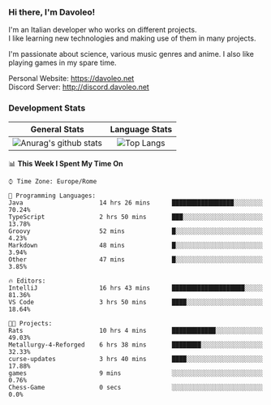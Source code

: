 ### Hi there, I'm Davoleo!

I'm an Italian developer who works on different projects.<br>
I like learning new technologies and making use of them in many projects.

I'm passionate about science, various music genres and anime.
I also like playing games in my spare time.

Personal Website: https://davoleo.net <br>
Discord Server: http://discord.davoleo.net

### Development Stats

General Stats             |  Language Stats
:-------------------------:|:-------------------------:
![Anurag's github stats](https://github-readme-stats.vercel.app/api?username=Davoleo&count_private=true&show_icons=true&theme=tokyonight)  |  ![Top Langs](https://github-readme-stats.vercel.app/api/top-langs/?username=Davoleo&theme=tokyonight&layout=compact)



<!--START_SECTION:waka-->
📊 **This Week I Spent My Time On** 

```text
⌚︎ Time Zone: Europe/Rome

💬 Programming Languages: 
Java                     14 hrs 26 mins      █████████████████░░░░░░░░   70.24% 
TypeScript               2 hrs 50 mins       ███░░░░░░░░░░░░░░░░░░░░░░   13.78% 
Groovy                   52 mins             █░░░░░░░░░░░░░░░░░░░░░░░░   4.23% 
Markdown                 48 mins             █░░░░░░░░░░░░░░░░░░░░░░░░   3.94% 
Other                    47 mins             █░░░░░░░░░░░░░░░░░░░░░░░░   3.85%

🔥 Editors: 
IntelliJ                 16 hrs 43 mins      ████████████████████░░░░░   81.36% 
VS Code                  3 hrs 50 mins       ████░░░░░░░░░░░░░░░░░░░░░   18.64%

🐱‍💻 Projects: 
Rats                     10 hrs 4 mins       ████████████░░░░░░░░░░░░░   49.03% 
Metallurgy-4-Reforged    6 hrs 38 mins       ████████░░░░░░░░░░░░░░░░░   32.33% 
curse-updates            3 hrs 40 mins       ████░░░░░░░░░░░░░░░░░░░░░   17.88% 
games                    9 mins              ░░░░░░░░░░░░░░░░░░░░░░░░░   0.76% 
Chess-Game               0 secs              ░░░░░░░░░░░░░░░░░░░░░░░░░   0.0%

```


<!--END_SECTION:waka-->

<!--
**Davoleo/Davoleo** is a ✨ _special_ ✨ repository because its `README.md` (this file) appears on your GitHub profile.

https://gist.github.com/Davoleo/43516c64c8169e24dc2571c34713863b

Here are some ideas to get you started:

- 🔭 I’m currently working on ...
- 🌱 I’m currently learning ...
- 👯 I’m looking to collaborate on ...
- 🤔 I’m looking for help with ...
- 💬 Ask me about ...
- 📫 How to reach me: ...
- 😄 Pronouns: ...
- ⚡ Fun fact: ...
-->
